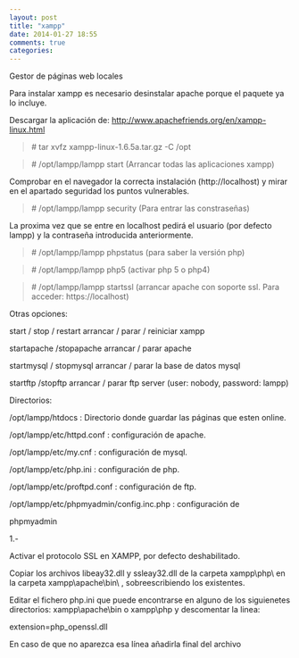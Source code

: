 ```yaml
---
layout: post
title: "xampp"
date: 2014-01-27 18:55
comments: true
categories: 
---
```

Gestor de páginas web locales

Para instalar xampp es necesario desinstalar apache porque el paquete ya lo incluye.

Descargar la aplicación de: http://www.apachefriends.org/en/xampp-linux.html

>\# tar xvfz xampp-linux-1.6.5a.tar.gz -C /opt

>\# /opt/lampp/lampp start (Arrancar todas las aplicaciones xampp)

Comprobar en el navegador la correcta instalación (http://localhost) y mirar en el apartado seguridad los puntos vulnerables.

>\# /opt/lampp/lampp security (Para entrar las constraseñas)

La proxima vez que se entre en localhost pedirá el usuario (por defecto lampp) y la contraseña introducida anteriormente.

>\# /opt/lampp/lampp phpstatus (para saber la versión php)

>\# /opt/lampp/lampp php5 (activar php 5 o php4)

>\# /opt/lampp/lampp startssl (arrancar apache con soporte ssl. Para acceder: https://localhost)

Otras opciones:

start / stop / restart arrancar / parar / reiniciar xampp 

startapache /stopapache arrancar / parar apache 

startmysql / stopmysql arrancar / parar la base de datos mysql 

startftp /stopftp arrancar / parar ftp server (user: nobody, password: lampp) 

Directorios:

/opt/lampp/htdocs : Directorio donde guardar las páginas que esten online.

/opt/lampp/etc/httpd.conf : configuración de apache.

/opt/lampp/etc/my.cnf : configuración de mysql.

/opt/lampp/etc/php.ini : configuración de php.

/opt/lampp/etc/proftpd.conf : configuración de ftp.

/opt/lampp/etc/phpmyadmin/config.inc.php : configuración de

phpmyadmin

1.-

Activar el protocolo SSL en XAMPP, por defecto deshabilitado.

Copiar los archivos libeay32.dll y ssleay32.dll de la carpeta xampp\php\ en la carpeta xampp\apache\bin\ , sobreescribiendo los existentes.

Editar el fichero php.ini  que puede encontrarse en alguno de los siguienetes directorios:  xampp\apache\bin o xampp\php y descomentar la linea:

extension=php_openssl.dll 

En caso de que no aparezca esa línea añadirla final del archivo

